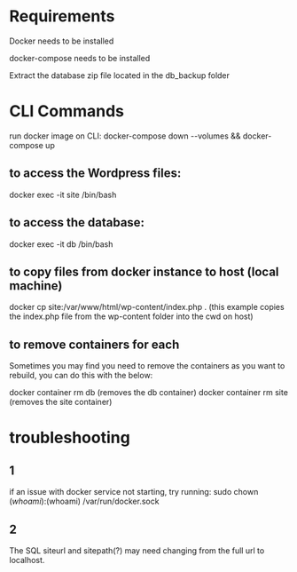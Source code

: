 # Requirements
Docker needs to be installed

docker-compose needs to be installed

Extract the database zip file located in the db_backup folder

# CLI Commands 
run docker image on CLI:
docker-compose down --volumes && docker-compose up

## to access the Wordpress files:
docker exec -it site /bin/bash

## to access the database:
docker exec -it db /bin/bash

## to copy files from docker instance to host (local machine)
docker cp site:/var/www/html/wp-content/index.php . (this example copies the index.php file from the wp-content folder into the cwd on host)

## to remove containers for each
Sometimes you may find you need to remove the containers as you want to rebuild, you can do this with the below:

docker container rm db (removes the db container)
docker container rm site (removes the site container)

# troubleshooting

## 1
if an issue with docker service not starting, try running:
sudo chown $(whoami):$(whoami) /var/run/docker.sock

## 2
The SQL siteurl and sitepath(?) may need changing from the full url to localhost.



